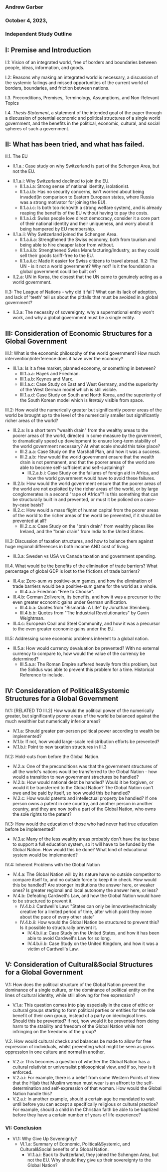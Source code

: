 ### Andrew Garber
### October 4, 2023,
### Independent Study Outline

## I: Premise and Introduction

I.1: Vision of an integrated world, free of borders and boundaries between people, ideas, information, and goods. 

I.2: Reasons why making an integrated world is necessary, a discussion of the systemic failings and missed opportunities of the current world of borders, boundaries, and friction between nations.

I.3. Preconditions, Premises, Terminology, Assumptions, and Non-Relevant Topics

I.4. *Thesis Statement*, a statement of the intended goal of the paper through a discussion of potential economic and political structures of a single world government, and the benefits in the political, economic, cultural, and social spheres of such a government.

## II: What has been tried, and what has failed.

II.1. The EU
 - II.1.a.: Case study on why Switzerland is part of the Schengen Area, but not the EU. 
  <!-- FIll In The Outline -->
  - II.1.a.i: Why Switzerland declined to join the EU.
    - II.1.a.i.a: Strong sense of national identity, isolationist. <!--- CAN BE CONTRASTED WITH A SINGLE GLOBAL NATION BECAUSE THERE WOULD BE NO FOREIGN GOVERNMENTS. CONFLICTS WOULD BE DEALT WITH INTERNALLY TO THE STATE, NOT ON ANY KIND OF FOREIGN SOIL BECAUSE THERE WOULD BE NONE-->
    - II.1.a.i.b: Has no security concerns, isn't worried about being invaded(in comparison to Eastern European states, where Russia was a strong motivator for joining the EU).
    - II.1.a.i.c: Is both too rich(with a strong welfare system), and is already reaping the benefits of the EU without having to pay the costs.
    - II.1.a.i.d: Swiss people love direct democracy, consider it a core part of their national identity and their uniqueness, and worry about it being hampered by EU membership.
  - II.1.a.ii: Why Switzerland joined the Schengen Area.
    - II.1.a.ii.a: Strengthened the Swiss economy, both from tourism and being able to hire cheaper labor from without.
    - II.1.a.ii.b: Strengthened Swiss Manufacturing/Industry, as they could sell their goods tariff-free to the EU.
    - II.1.a.ii.c: Made it easier for Swiss citizens to travel abroad.
II.2: The UN - is it not a world government? Why not? Is it the foundation a global government could be built on?
 - II.2.a: UN in Korea, the closest that the UN came to genuinely acting as a world government.

II.3: The League of Nations - why did it fail? What can its lack of adoption, and lack of 'teeth' tell us about the pitfalls that must be avoided in a global government?
 - II.3.a: The necessity of sovereignty, why a supernational entity won't work, and why a global government must be a single entity.

## III: Consideration of Economic Structures for a Global Government

III.1: What is the economic philosophy of the world government? How much intervention/interference does it have over the economy? 
 - III.1.a: Is it a free market, planned economy, or something in between? 
    - III.1.a.a: Hayek and Friedman.
    - III.1.a.b: Keynes and Marx.
    - III.1.a.c: Case Study on East and West Germany, and the superiority of the West German model which is still visible.
    - III.1.a.d: Case Study on South and North Korea, and the superiority of the South Korean model which is *literally* visible from space.

III.2: How would the numerically greater but significantly poorer areas of the world be brought up to the level of the numerically smaller but significantly richer areas of the world? 
 - III.2.a: Is a short term "wealth drain" from the wealthy areas to the poorer areas of the world, directed in some measure by the government, to dramatically speed up development to ensure long-term stability of the world government necessary? At what scale should this take place?
    - III.2.a.a: Case Study on the Marshall Plan, and how it was a success.
    - III.2.a.b: How would the world government ensure that the wealth drain is not permanent, and that the poorer areas of the world are able to become self-sufficient and self-sustaining?
      - III.2.a.b.i: Case Study on the failures of foreign aid in Africa, and how the world government would have to avoid these failures.
 - III.2.b: How would the world government ensure that the poorer areas of the world are not exploited by the richer areas of the world, or by large conglomerates in a second "rape of Africa"? Is this something that can be structurally built in and prevented, or must it be policed on a case-by-case basis?
 - III.2.c: How would a mass flight of human capital from the poorer areas of the world to the richer areas of the world be prevented, if it should be prevented at all? 
   - III.2.c.a: Case Study on the "brain drain" from wealthy places like Ireland, and the "brain drain" from India to the United States.

III.3: Discussion of taxation structures, and how to balance them against huge regional differences in both income AND cost of living.
 - III.3.a: Sweden vs USA vs Canada taxation and government spending.

III.4. What would be the benefits of the elimination of trade barriers? What percentage of global GDP is lost to the frictions of trade barriers?
 - III.4.a: Zero-sum vs positive-sum games, and how the elimination of trade barriers would be a positive-sum game for the world as a whole.
   - III.4.a.a: Friedman "Free to Choose".
 - III.4.b: German Zollverein, its benefits, and how it was a precursor to the even greater economic gains under German unification.
   - III.4.b.a: Quotes from "Bismarck: A Life" by Jonathan Steinberg.
   - III.4.b.b: Quotes from "The Industrial Revolutionaries" by Gavin Weightman.
 - III.4.c: European Coal and Steel Community, and how it was a precursor to the even greater economic gains under the EU.


III.5: Addressing some economic problems inherent to a global nation.
  - III.5.a: How would currency devaluation be prevented? With no external currency to compare to, how would the value of the currency be determined?
    - III.5.a.a: The Roman Empire suffered heavily from this problem, but the Solidus was able to prevent this problem for a time. Historical Reference to include.

## IV: Consideration of Political&Systemic Structures for a Global Government
IV.1: [RELATED TO III.2] How would the political power of the numerically greater, but significantly poorer areas of the world be balanced against the much wealthier but numerically inferior areas? 
 - IV.1.a: Should greater per-person political power according to wealth be implemented? 
 - IV.1.b: If not, how would large-scale redistribution efforts be prevented?
 - IV.1.b.i: Point to new taxation structures in III.3

IV.2: Hold-outs from before the Global Nation.
 - IV.2.a: One of the preconditions was that the government structures of all the world's nations would be transferred to the Global Nation - how would a transition to new government structures be handled?
 - IV.2.b: How would national debt be handled? Would it be forgiven, or would it be transferred to the Global Nation? The Global Nation can't owe and be paid by itself, so how would this be handled?
 - IV.2.c: How would patents and intellectual property be handled? If one person owns a patent in one country, and another person in another country, and they are now both a part of the Global Nation, who owns the sole rights to the patent? 

IV.3: How would the education of those who had never had true education before be implemented?
 - IV.3.a: Many of the less wealthy areas probably don't have the tax base to support a full education system, so it will have to be funded by the Global Nation. How would this be done? What kind of educational system would be implemented?

IV.4: Inherent Problems with the Global Nation
 - IV.4.a: The Global Nation will by its nature have no outside competitor to compare itself to, and no outside force to keep it in check. How would this be handled? Are stronger institutions the answer here, or weaker ones? Is greater regional and local autonomy the answer here, or less? 
  - IV.4.b: Defeating Cardwell's Law, and how the Global Nation would have to be structured to prevent it.
    - IV.4.b.i: Cardwell's Law: "States can only be innovative/technically creative for a limited period of time, after which point they move about the pace of every other state"
    - IV.4.b.ii: How would the Global Nation be structured to prevent this? Is it possible to structurally prevent it.
      - IV.4.b.ii.a: Case Study on the United States, and how it has been able to avoid Cardwell's Law for so long.
      - IV.4.b.ii.b: Case Study on the United Kingdom, and how it was a victim of Cardwell's Law.


## V: Consideration of Cultural&Social Structures for a Global Government

V.1: How does the political structure of the Global Nation prevent the dominance of a single culture, or the dominance of political entity on the lines of cultural identity, while still allowing for free expression?
  - V.1.a: This question comes into play especially in the case of ethic or cultural groups starting to form political parties or entities for the sole benefit of their own group, instead of a party on ideological lines. Should this be prevented? If not, how would it be prevented from doing harm to the stability and freedom of the Global Nation while not infringing on the freedoms of the group?

V.2. How would cultural checks and balances be made to allow for free expression of individuals, whilst preventing what might be seen as gross oppression in one culture and normal in another.
 - V.2.a: This becomes a question of whether the Global Nation has a cultural relativist or universalist philosophical view, and if so, how is it enforced. 
  - V.2.a.i: For example, there is a belief from some Western Points of View that the Hijab that Muslim woman must wear is an affront to the self-determination and self-expression of that woman. How would the Global Nation handle this?
  - V.2.a.i: In another example, should a certain age be mandated to wait until before you can accept a specifically religious or cultural practice? For example, should a child in the Christian faith be able to be baptized before they have a certain number of years of life experience?

### VI: Conclusion
 - VI.1: Why Give Up Sovereignty?
    - VI.1.a: Summary of Economic, Political&Systemic, and Cultural&Social benefits of a Global Nation.
      - VI.1.a.i: Back to Switzerland, they joined the Schengen Area, but not the EU. Why should they give up their sovereignty to the Global Nation?